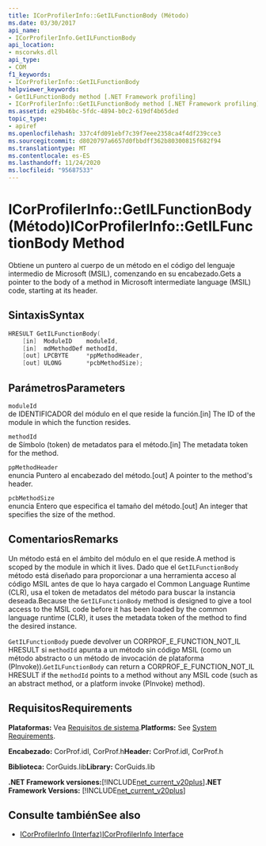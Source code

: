 ```yaml
---
title: ICorProfilerInfo::GetILFunctionBody (Método)
ms.date: 03/30/2017
api_name:
- ICorProfilerInfo.GetILFunctionBody
api_location:
- mscorwks.dll
api_type:
- COM
f1_keywords:
- ICorProfilerInfo::GetILFunctionBody
helpviewer_keywords:
- GetILFunctionBody method [.NET Framework profiling]
- ICorProfilerInfo::GetILFunctionBody method [.NET Framework profiling]
ms.assetid: e29b46bc-5fdc-4894-b0c2-619df4b65ded
topic_type:
- apiref
ms.openlocfilehash: 337c4fd091ebf7c39f7eee2358ca4f4df239cce3
ms.sourcegitcommit: d8020797a6657d0fbbdff362b80300815f682f94
ms.translationtype: MT
ms.contentlocale: es-ES
ms.lasthandoff: 11/24/2020
ms.locfileid: "95687533"
---
```

# <a name="icorprofilerinfogetilfunctionbody-method"></a><span data-ttu-id="4ed83-102">ICorProfilerInfo::GetILFunctionBody (Método)</span><span class="sxs-lookup"><span data-stu-id="4ed83-102">ICorProfilerInfo::GetILFunctionBody Method</span></span>

<span data-ttu-id="4ed83-103">Obtiene un puntero al cuerpo de un método en el código del lenguaje intermedio de Microsoft (MSIL), comenzando en su encabezado.</span><span class="sxs-lookup"><span data-stu-id="4ed83-103">Gets a pointer to the body of a method in Microsoft intermediate language (MSIL) code, starting at its header.</span></span>  
  
## <a name="syntax"></a><span data-ttu-id="4ed83-104">Sintaxis</span><span class="sxs-lookup"><span data-stu-id="4ed83-104">Syntax</span></span>  
  
```cpp  
HRESULT GetILFunctionBody(  
    [in]  ModuleID    moduleId,  
    [in]  mdMethodDef methodId,  
    [out] LPCBYTE     *ppMethodHeader,  
    [out] ULONG       *pcbMethodSize);  
```  
  
## <a name="parameters"></a><span data-ttu-id="4ed83-105">Parámetros</span><span class="sxs-lookup"><span data-stu-id="4ed83-105">Parameters</span></span>  

 `moduleId`  
 <span data-ttu-id="4ed83-106">de IDENTIFICADOR del módulo en el que reside la función.</span><span class="sxs-lookup"><span data-stu-id="4ed83-106">[in] The ID of the module in which the function resides.</span></span>  
  
 `methodId`  
 <span data-ttu-id="4ed83-107">de Símbolo (token) de metadatos para el método.</span><span class="sxs-lookup"><span data-stu-id="4ed83-107">[in] The metadata token for the method.</span></span>  
  
 `ppMethodHeader`  
 <span data-ttu-id="4ed83-108">enuncia Puntero al encabezado del método.</span><span class="sxs-lookup"><span data-stu-id="4ed83-108">[out] A pointer to the method's header.</span></span>  
  
 `pcbMethodSize`  
 <span data-ttu-id="4ed83-109">enuncia Entero que especifica el tamaño del método.</span><span class="sxs-lookup"><span data-stu-id="4ed83-109">[out] An integer that specifies the size of the method.</span></span>  
  
## <a name="remarks"></a><span data-ttu-id="4ed83-110">Comentarios</span><span class="sxs-lookup"><span data-stu-id="4ed83-110">Remarks</span></span>  

 <span data-ttu-id="4ed83-111">Un método está en el ámbito del módulo en el que reside.</span><span class="sxs-lookup"><span data-stu-id="4ed83-111">A method is scoped by the module in which it lives.</span></span> <span data-ttu-id="4ed83-112">Dado que el `GetILFunctionBody` método está diseñado para proporcionar a una herramienta acceso al código MSIL antes de que lo haya cargado el Common Language Runtime (CLR), usa el token de metadatos del método para buscar la instancia deseada.</span><span class="sxs-lookup"><span data-stu-id="4ed83-112">Because the `GetILFunctionBody` method is designed to give a tool access to the MSIL code before it has been loaded by the common language runtime (CLR), it uses the metadata token of the method to find the desired instance.</span></span>  
  
 <span data-ttu-id="4ed83-113">`GetILFunctionBody` puede devolver un CORPROF_E_FUNCTION_NOT_IL HRESULT si `methodId` apunta a un método sin código MSIL (como un método abstracto o un método de invocación de plataforma (PInvoke)).</span><span class="sxs-lookup"><span data-stu-id="4ed83-113">`GetILFunctionBody` can return a CORPROF_E_FUNCTION_NOT_IL HRESULT if the `methodId` points to a method without any MSIL code (such as an abstract method, or a platform invoke (PInvoke) method).</span></span>  
  
## <a name="requirements"></a><span data-ttu-id="4ed83-114">Requisitos</span><span class="sxs-lookup"><span data-stu-id="4ed83-114">Requirements</span></span>  

 <span data-ttu-id="4ed83-115">**Plataformas:** Vea [Requisitos de sistema](../../get-started/system-requirements.md).</span><span class="sxs-lookup"><span data-stu-id="4ed83-115">**Platforms:** See [System Requirements](../../get-started/system-requirements.md).</span></span>  
  
 <span data-ttu-id="4ed83-116">**Encabezado:** CorProf.idl, CorProf.h</span><span class="sxs-lookup"><span data-stu-id="4ed83-116">**Header:** CorProf.idl, CorProf.h</span></span>  
  
 <span data-ttu-id="4ed83-117">**Biblioteca:** CorGuids.lib</span><span class="sxs-lookup"><span data-stu-id="4ed83-117">**Library:** CorGuids.lib</span></span>  
  
 <span data-ttu-id="4ed83-118">**.NET Framework versiones:**[!INCLUDE[net_current_v20plus](../../../../includes/net-current-v20plus-md.md)]</span><span class="sxs-lookup"><span data-stu-id="4ed83-118">**.NET Framework Versions:** [!INCLUDE[net_current_v20plus](../../../../includes/net-current-v20plus-md.md)]</span></span>  
  
## <a name="see-also"></a><span data-ttu-id="4ed83-119">Consulte también</span><span class="sxs-lookup"><span data-stu-id="4ed83-119">See also</span></span>

- [<span data-ttu-id="4ed83-120">ICorProfilerInfo (Interfaz)</span><span class="sxs-lookup"><span data-stu-id="4ed83-120">ICorProfilerInfo Interface</span></span>](icorprofilerinfo-interface.md)
